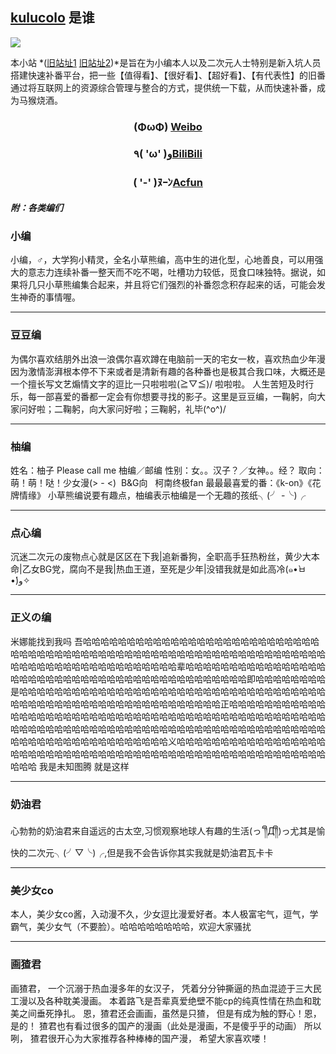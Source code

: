 ## [kulucolo](http://kulucolo.github.io) 是谁

![](http://i.imgur.com/L5T8twt.jpg)

本小站 *([旧站址1](http://kulucolo.lofter.com "lofter") [旧站址2](http://kulucolo.tk "KuluColo"))*是旨在为小编本人以及二次元人士特别是新入坑人员搭建快速补番平台，把一些【值得看】、【很好看】、【超好看】、【有代表性】的旧番通过将互联网上的资源综合管理与整合的方式，提供统一下载，从而快速补番，成为马猴烧酒。
### <center>(ΦωΦ) [Weibo](http://weibo.com/KuluColo "Follow Us on weibo")</center>
### <center>٩( 'ω' )و[BiliBili](http://space.bilibili.com/3586567/#!/index "Follow Us on Bilibili")</center>
### <center>( '-' )ﾇｰﾝ[Acfun](http://www.acfun.tv/u/1809651.aspx "Follow Us on acfun")</center>

#### *附：各类编们*
### **小编**
小编，♂，大学狗小精灵，全名小草熊编，高中生的进化型，心地善良，可以用强大的意志力连续补番一整天而不吃不喝，吐槽功力较低，觅食口味独特。据说，如果将几只小草熊编集合起来，并且将它们强烈的补番怨念积存起来的话，可能会发生神奇的事情喔。


----------


### **豆豆编**
为偶尔喜欢结朋外出浪一浪偶尔喜欢蹲在电脑前一天的宅女一枚，喜欢热血少年漫因为激情澎湃根本停不下来或者是清新有趣的各种番也是极其合我口味，大概还是一个擅长写文艺煽情文字的逗比一只啦啦啦(≧▽≦)/ 啦啦啦。
人生苦短及时行乐，每一部喜爱的番都一定会有你想要寻找的影子。这里是豆豆编，一鞠躬，向大家问好啦；二鞠躬，向大家问好啦；三鞠躬，礼毕(^o^)/


----------


### **柚编**
姓名：柚子 Please call me 柚编／邮编
性别：女。。汉子？／女神。。经？
取向：萌！萌！哒！少女漫(> - <)  B&G向   柯南终极fan
最最最喜爱的番：《k-on》《花牌情缘》
小草熊编说要有趣点，柚编表示柚编是一个无趣的孩纸╮(╯ -╰)╭


----------


### **点心编**
沉迷二次元の废物点心就是区区在下我|追新番狗，全职高手狂热粉丝，黄少大本命|乙女BG党，腐向不是我|热血王道，至死是少年|没错我就是如此高冷(๑•̀ㅂ•́)و✧


----------


### **正义の编**
米娜能找到我吗
吾哈哈哈哈哈哈哈哈哈哈哈哈哈哈哈哈哈哈哈哈哈哈哈哈哈哈哈哈哈哈哈哈哈哈哈哈哈哈哈哈哈哈哈哈哈哈哈哈哈哈哈哈哈哈哈哈哈哈哈哈哈哈哈哈哈哈哈哈哈哈哈哈哈哈哈哈哈哈哈哈哈哈辈哈哈哈哈哈哈哈哈哈哈哈哈哈哈哈哈哈哈哈哈哈哈哈哈哈哈哈哈哈哈哈哈哈哈哈哈哈哈哈哈哈哈哈即哈哈哈哈哈哈哈哈是哈哈哈哈哈哈哈哈哈哈哈哈哈哈哈哈哈哈哈哈哈哈哈哈哈哈哈哈哈哈哈哈哈哈哈哈哈哈哈哈哈哈哈哈哈哈哈哈哈哈哈哈哈哈哈哈哈哈哈正哈哈哈哈哈哈哈哈哈哈哈哈哈哈哈哈哈哈哈哈哈哈哈哈哈哈哈哈哈哈哈哈哈哈哈哈哈哈哈哈哈哈哈哈哈哈哈哈哈哈哈哈哈哈哈哈哈哈哈哈哈哈哈哈哈哈哈哈哈哈哈哈哈哈哈哈哈哈哈哈哈哈哈哈哈哈哈哈哈哈哈哈哈哈哈哈哈哈哈哈哈义哈哈哈哈哈哈哈哈哈哈哈哈哈哈哈哈哈哈哈哈哈哈哈哈哈哈哈哈哈哈哈哈哈哈哈哈哈哈哈哈哈哈哈哈哈哈哈哈哈哈哈哈哈哈哈哈
我是未知图腾 就是这样


----------


### **奶油君**
心勃勃的奶油君来自遥远的古太空,习惯观察地球人有趣的生活(っ´༎ຶД༎ຶ)っ尤其是愉快的二次元╮(╯▽╰)╭,但是我不会告诉你其实我就是奶油君瓦卡卡


----------


### **美少女co**
本人，美少女co酱，入动漫不久，少女逗比漫爱好者。本人极富宅气，逗气，学霸气，美少女气（不要脸）。哈哈哈哈哈哈哈哈，欢迎大家骚扰


----------


### **画猹君**
画猹君， 一个沉溺于热血漫多年的女汉子， 凭着分分钟撕逼的热血混迹于三大民工漫以及各种耽美漫画。 本着路飞是吾辈真爱绝壁不能cp的纯真性情在热血和耽美之间垂死挣扎。 恩，猹君还会画画，虽然是只猹， 但是有成为触的野心！恩，是的！ 猹君也有看过很多的国产的漫画（此处是漫画，不是傻乎乎的动画） 所以咧， 猹君很开心为大家推荐各种棒棒的国产漫， 希望大家喜欢喽！
